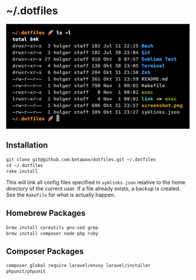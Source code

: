 # ~/.dotfiles

![](screenshot.png)

## Installation

```
git clone git@github.com:betawax/dotfiles.git ~/.dotfiles
cd ~/.dotfiles
rake install
```

This will link all config files specified in `symlinks.json` relative to the home directory of the current user. If a file already exists, a backup is created. See the `Rakefile` for what is actually happen.

## Homebrew Packages

```
brew install coreutils gnu-sed grep
brew install composer node php ruby
```

## Composer Packages

```
composer global require laravel/envoy laravel/installer phpunit/phpunit
```
